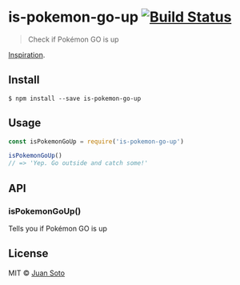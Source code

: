 # is-pokemon-go-up [![Build Status](https://travis-ci.org/sotojuan/is-pokemon-go-up.svg?branch=master)](https://travis-ci.org/sotojuan/is-pokemon-go-up)

> Check if Pokémon GO is up

[Inspiration](https://mobile.twitter.com/contrahacks/status/752564651485962240).

## Install

```
$ npm install --save is-pokemon-go-up
```

## Usage

```js
const isPokemonGoUp = require('is-pokemon-go-up')

isPokemonGoUp()
// => 'Yep. Go outside and catch some!'
```

## API

### isPokemonGoUp()

Tells you if Pokémon GO is up

## License

MIT © [Juan Soto](http://juansoto.me)
